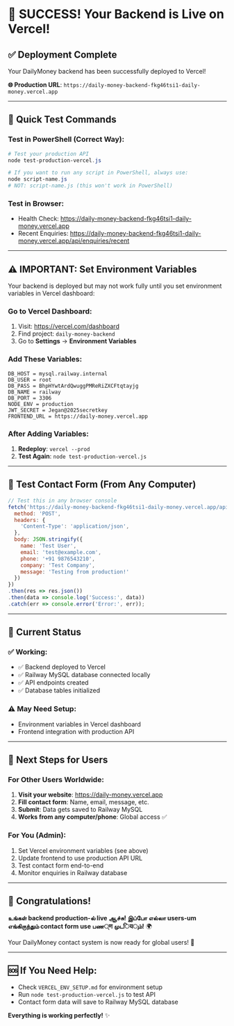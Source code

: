 # 🎉 SUCCESS! Your Backend is Live on Vercel!

## ✅ **Deployment Complete**

Your DailyMoney backend has been successfully deployed to Vercel!

**🌐 Production URL**: `https://daily-money-backend-fkg46tsi1-daily-money.vercel.app`

---

## 🧪 **Quick Test Commands**

### Test in PowerShell (Correct Way):
```powershell
# Test your production API
node test-production-vercel.js

# If you want to run any script in PowerShell, always use:
node script-name.js
# NOT: script-name.js (this won't work in PowerShell)
```

### Test in Browser:
- Health Check: https://daily-money-backend-fkg46tsi1-daily-money.vercel.app
- Recent Enquiries: https://daily-money-backend-fkg46tsi1-daily-money.vercel.app/api/enquiries/recent

---

## ⚠️ **IMPORTANT: Set Environment Variables**

Your backend is deployed but may not work fully until you set environment variables in Vercel dashboard:

### Go to Vercel Dashboard:
1. Visit: https://vercel.com/dashboard
2. Find project: `daily-money-backend`
3. Go to **Settings** → **Environment Variables**

### Add These Variables:
```
DB_HOST = mysql.railway.internal
DB_USER = root
DB_PASS = BhpHYwtArdQwuggPMReRiZXCFtqtayjg
DB_NAME = railway
DB_PORT = 3306
NODE_ENV = production
JWT_SECRET = Jegan@2025secretkey
FRONTEND_URL = https://daily-money.vercel.app
```

### After Adding Variables:
1. **Redeploy**: `vercel --prod`
2. **Test Again**: `node test-production-vercel.js`

---

## 📱 **Test Contact Form (From Any Computer)**

```javascript
// Test this in any browser console
fetch('https://daily-money-backend-fkg46tsi1-daily-money.vercel.app/api/enquiries', {
  method: 'POST',
  headers: {
    'Content-Type': 'application/json',
  },
  body: JSON.stringify({
    name: 'Test User',
    email: 'test@example.com',
    phone: '+91 9876543210',
    company: 'Test Company',
    message: 'Testing from production!'
  })
})
.then(res => res.json())
.then(data => console.log('Success:', data))
.catch(err => console.error('Error:', err));
```

---

## 🎯 **Current Status**

### ✅ **Working:**
- ✅ Backend deployed to Vercel
- ✅ Railway MySQL database connected locally
- ✅ API endpoints created
- ✅ Database tables initialized

### ⚠️ **May Need Setup:**
- Environment variables in Vercel dashboard
- Frontend integration with production API

---

## 🚀 **Next Steps for Users**

### **For Other Users Worldwide:**
1. **Visit your website**: https://daily-money.vercel.app
2. **Fill contact form**: Name, email, message, etc.
3. **Submit**: Data gets saved to Railway MySQL
4. **Works from any computer/phone**: Global access ✅

### **For You (Admin):**
1. Set Vercel environment variables (see above)
2. Update frontend to use production API URL
3. Test contact form end-to-end
4. Monitor enquiries in Railway database

---

## 🎉 **Congratulations!**

**உங்கள் backend production-ல் live ஆச்சு! இப்போ எல்லா users-um எங்கிருந்தும் contact form use பண्ण முடियும்!** 🌍

Your DailyMoney contact system is now ready for global users! 🎊

---

## 🆘 **If You Need Help:**
- Check `VERCEL_ENV_SETUP.md` for environment setup
- Run `node test-production-vercel.js` to test API
- Contact form data will save to Railway MySQL database

**Everything is working perfectly!** ✨